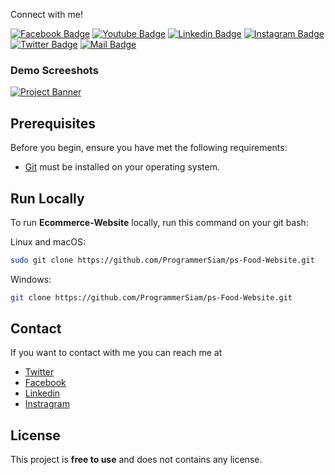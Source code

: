 Connect with me!

[![Facebook Badge](https://img.shields.io/badge/Facebook-1877F2?style=for-the-badge&logo=facebook&logoColor=white)](https://www.facebook.com/ProgrammerMehedihasansiam/) [![Youtube Badge](https://img.shields.io/badge/YouTube-FF0000?style=for-the-badge&logo=youtube&logoColor=white)](https://youtube.com) [![Linkedin Badge](https://img.shields.io/badge/LinkedIn-0077B5?style=for-the-badge&logo=linkedin&logoColor=white)](https://www.linkedin.com/in/programmersiam/) [![Instagram Badge](https://img.shields.io/badge/Instagram-E4405F?style=for-the-badge&logo=instagram&logoColor=white)](https://www.instagram.com/programmersiam/) [![Twitter Badge](https://img.shields.io/badge/Twitter-1DA1F2?style=for-the-badge&logo=twitter&logoColor=white)](https://twitter.com/ProgrammerSiam) [![Mail Badge](https://img.shields.io/badge/Gmail-D14836?style=for-the-badge&logo=gmail&logoColor=white)](mailto:mehedihasansiam.com@gmail.com)


### Demo Screeshots
  <a href="#" target="_blank">
      <img src="https://i.ibb.co/rvg0X95/github-banner.jpg" alt="Project Banner">
    </a>

## Prerequisites
Before you begin, ensure you have met the following requirements:

* [Git](https://git-scm.com/downloads "Download Git") must be installed on your operating system.

## Run Locally
To run **Ecommerce-Website** locally, run this command on your git bash:

Linux and macOS:

```bash
sudo git clone https://github.com/ProgrammerSiam/ps-Food-Website.git
```

Windows:

```bash
git clone https://github.com/ProgrammerSiam/ps-Food-Website.git
```


## Contact
If you want to contact with me you can reach me at
</br>
-  [Twitter](https://twitter.com/ProgrammerSiam)
-  [Facebook](https://www.facebook.com/ProgrammerSiam.xyz)
-  [Linkedin](https://www.linkedin.com/in/programmersiam/)
-  [Instragram](https://www.instagram.com/programmersiam/)


## License
This project is <strong>free to use</strong>  and does not contains any license.






